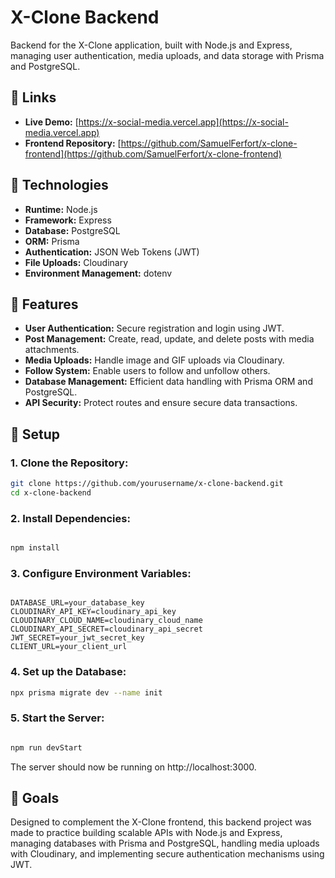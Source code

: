# X-Clone Backend

Backend for the X-Clone application, built with Node.js and Express, managing user authentication, media uploads, and data storage with Prisma and PostgreSQL.

## 🔗 Links

- **Live Demo:** [https://x-social-media.vercel.app](https://x-social-media.vercel.app)
- **Frontend Repository:** [https://github.com/SamuelFerfort/x-clone-frontend](https://github.com/SamuelFerfort/x-clone-frontend)



## 🚀 Technologies

- **Runtime:** Node.js
- **Framework:** Express
- **Database:** PostgreSQL
- **ORM:** Prisma
- **Authentication:** JSON Web Tokens (JWT)
- **File Uploads:** Cloudinary
- **Environment Management:** dotenv

## 🌟 Features

- **User Authentication:** Secure registration and login using JWT.
- **Post Management:** Create, read, update, and delete posts with media attachments.
- **Media Uploads:** Handle image and GIF uploads via Cloudinary.
- **Follow System:** Enable users to follow and unfollow others.
- **Database Management:** Efficient data handling with Prisma ORM and PostgreSQL.
- **API Security:** Protect routes and ensure secure data transactions.

## 🔧 Setup

### 1. **Clone the Repository:**

```bash
git clone https://github.com/yourusername/x-clone-backend.git
cd x-clone-backend
```

### 2. **Install Dependencies:**

```bash

npm install

```

### 3. **Configure Environment Variables:**

```

DATABASE_URL=your_database_key
CLOUDINARY_API_KEY=cloudinary_api_key
CLOUDINARY_CLOUD_NAME=cloudinary_cloud_name
CLOUDINARY_API_SECRET=cloudinary_api_secret
JWT_SECRET=your_jwt_secret_key
CLIENT_URL=your_client_url

```

### 4. **Set up the Database:**

```bash
npx prisma migrate dev --name init


```

### 5. **Start the Server:**

```bash

npm run devStart


```

The server should now be running on http://localhost:3000.

## 🎯 Goals

Designed to complement the X-Clone frontend, this backend project was made to practice building scalable APIs with Node.js and Express, managing databases with Prisma and PostgreSQL, handling media uploads with Cloudinary, and implementing secure authentication mechanisms using JWT.
